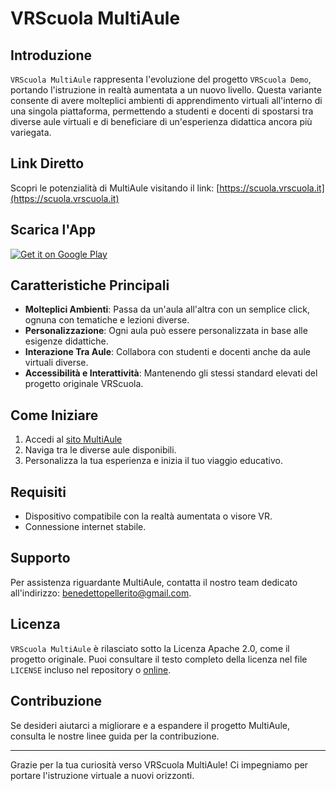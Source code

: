 # VRScuola MultiAule

## Introduzione
`VRScuola MultiAule` rappresenta l'evoluzione del progetto `VRScuola Demo`, portando l'istruzione in realtà aumentata a un nuovo livello. Questa variante consente di avere molteplici ambienti di apprendimento virtuali all'interno di una singola piattaforma, permettendo a studenti e docenti di spostarsi tra diverse aule virtuali e di beneficiare di un'esperienza didattica ancora più variegata.

## Link Diretto
Scopri le potenzialità di MultiAule visitando il link: [https://scuola.vrscuola.it](https://scuola.vrscuola.it)

## Scarica l'App
[![Get it on Google Play](https://play.google.com/intl/en_us/badges/static/images/badges/en_badge_web_generic.png)](https://play.google.com/store/apps/details?id=it.vrscuola.multiAule)

## Caratteristiche Principali

- **Molteplici Ambienti**: Passa da un'aula all'altra con un semplice click, ognuna con tematiche e lezioni diverse.
- **Personalizzazione**: Ogni aula può essere personalizzata in base alle esigenze didattiche.
- **Interazione Tra Aule**: Collabora con studenti e docenti anche da aule virtuali diverse.
- **Accessibilità e Interattività**: Mantenendo gli stessi standard elevati del progetto originale VRScuola.

## Come Iniziare

1. Accedi al [sito MultiAule](https://scuola.vrscuola.it)
2. Naviga tra le diverse aule disponibili.
3. Personalizza la tua esperienza e inizia il tuo viaggio educativo.

## Requisiti

- Dispositivo compatibile con la realtà aumentata o visore VR.
- Connessione internet stabile.

## Supporto

Per assistenza riguardante MultiAule, contatta il nostro team dedicato all'indirizzo: [benedettopellerito@gmail.com](benedettopellerito@gmail.com).

## Licenza

`VRScuola MultiAule` è rilasciato sotto la Licenza Apache 2.0, come il progetto originale. Puoi consultare il testo completo della licenza nel file `LICENSE` incluso nel repository o [online](https://www.apache.org/licenses/LICENSE-2.0).

## Contribuzione

Se desideri aiutarci a migliorare e a espandere il progetto MultiAule, consulta le nostre linee guida per la contribuzione.

---

Grazie per la tua curiosità verso VRScuola MultiAule! Ci impegniamo per portare l'istruzione virtuale a nuovi orizzonti.

